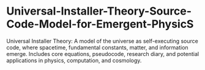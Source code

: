 # Universal-Installer-Theory-Source-Code-Model-for-Emergent-PhysicS
Universal Installer Theory: A model of the universe as self-executing source code, where spacetime, fundamental constants, matter, and information emerge. Includes core equations, pseudocode, research diary, and potential applications in physics, computation, and cosmology.
